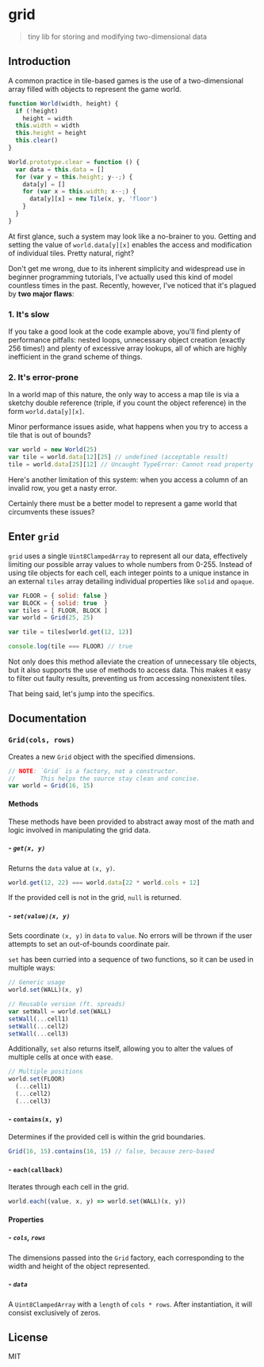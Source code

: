 # grid
> tiny lib for storing and modifying two-dimensional data

## Introduction

A common practice in tile-based games is the use of a two-dimensional array filled with objects to represent the game world.

```javascript
function World(width, height) {
  if (!height)
    height = width
  this.width = width
  this.height = height
  this.clear()
}

World.prototype.clear = function () {
  var data = this.data = []
  for (var y = this.height; y--;) {
    data[y] = []
    for (var x = this.width; x--;) {
      data[y][x] = new Tile(x, y, 'floor')
    }
  }
}
```

At first glance, such a system may look like a no-brainer to you. Getting and setting the value of  `world.data[y][x]` enables the access and modification of individual tiles. Pretty natural, right?

Don't get me wrong, due to its inherent simplicity and widespread use in beginner programming tutorials, I've actually used this kind of model countless times in the past. Recently, however, I've noticed that it's plagued by **two major flaws**:

### 1. It's slow
If you take a good look at the code example above, you'll find plenty of performance pitfalls: nested loops, unnecessary object creation (exactly 256 times!) and plenty of excessive array lookups, all of which are highly inefficient in the grand scheme of things.

### 2. It's error-prone
In a world map of this nature, the only way to access a map tile is via a sketchy double reference (triple, if you count the object reference) in the form `world.data[y][x]`.

Minor performance issues aside, what happens when you try to access a tile that is out of bounds?

```javascript
var world = new World(25)
var tile = world.data[12][25] // undefined (acceptable result)
tile = world.data[25][12] // Uncaught TypeError: Cannot read property '0' of undefined
```

Here's another limitation of this system: when you access a column of an invalid row, you get a nasty error.

Certainly there must be a better model to represent a game world that circumvents these issues?

## Enter `grid`
`grid` uses a single `Uint8ClampedArray` to represent all our data, effectively limiting our possible array values to whole numbers from 0-255. Instead of using tile objects for each cell, each integer points to a unique instance in an external `tiles` array detailing individual properties like `solid` and `opaque`.

```javascript
var FLOOR = { solid: false }
var BLOCK = { solid: true  }
var tiles = [ FLOOR, BLOCK ]
var world = Grid(25, 25)

var tile = tiles[world.get(12, 12)]

console.log(tile === FLOOR) // true
```

Not only does this method alleviate the creation of unnecessary tile objects, but it also supports the use of methods to access data. This makes it easy to filter out faulty results, preventing us from accessing nonexistent tiles.

That being said, let's jump into the specifics.

## Documentation

### `Grid(cols, rows)`
Creates a new `Grid` object with the specified dimensions.

```javascript
// NOTE: `Grid` is a factory, not a constructor.
//       This helps the source stay clean and concise.
var world = Grid(16, 15)
```

#### Methods
These methods have been provided to abstract away most of the math and logic involved in manipulating the grid data.

##### - `get(x, y)`
Returns the `data` value at `(x, y)`.

```javascript
world.get(12, 22) === world.data[22 * world.cols + 12]
```

If the provided cell is not in the grid, `null` is returned.

##### - `set(value)(x, y)`
Sets coordinate `(x, y)` in `data` to `value`. No errors will be thrown if the user attempts to set an out-of-bounds coordinate pair.

`set` has been curried into a sequence of two functions, so it can be used in multiple ways:

```javascript
// Generic usage
world.set(WALL)(x, y)
```

```javascript
// Reusable version (ft. spreads)
var setWall = world.set(WALL)
setWall(...cell1)
setWall(...cell2)
setWall(...cell3)
```

Additionally, `set` also returns itself, allowing you to alter the values of multiple cells at once with ease.

```javascript
// Multiple positions
world.set(FLOOR)
  (...cell1)
  (...cell2)
  (...cell3)
```

#### - `contains(x, y)`
Determines if the provided cell is within the grid boundaries.

```javascript
Grid(16, 15).contains(16, 15) // false, because zero-based
```

#### - `each(callback)`
Iterates through each cell in the grid.

```javascript
world.each((value, x, y) => world.set(WALL)(x, y))
```

#### Properties

##### - `cols`, `rows`
The dimensions passed into the `Grid` factory, each corresponding to the width and height of the object represented.

##### - `data`
A `Uint8ClampedArray` with a `length` of `cols * rows`. After instantiation, it will consist exclusively of zeros.

## License
MIT
